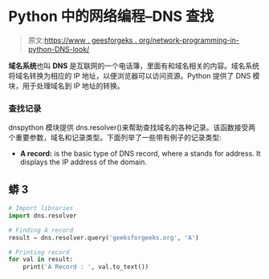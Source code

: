 # Python 中的网络编程–DNS 查找

> 原文:[https://www . geesforgeks . org/network-programming-in-python-DNS-look/](https://www.geeksforgeeks.org/network-programming-in-python-dns-look-up/)

**域名系统**也叫 **DNS** 是互联网的一个电话簿，里面有和域名相关的内容。域名系统将域名转换为相应的 IP 地址，以便浏览器可以访问资源。Python 提供了 DNS 模块，用于处理域名到 IP 地址的转换。

### **查找记录**

dnspython 模块提供 dns.resolver()来帮助查找域名的各种记录。该函数接受两个重要参数，域名和记录类型。下面列举了一些带有例子的记录类型:

*   **A record:** is the basic type of DNS record, where a stands for address. It displays the IP address of the domain.

## 蟒 3

```py
# Import libraries
import dns.resolver

# Finding A record
result = dns.resolver.query('geeksforgeeks.org', 'A')

# Printing record
for val in result:
    print('A Record : ', val.to_text())
```